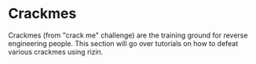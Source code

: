Crackmes
========

Crackmes (from "crack me" challenge) are the training ground for reverse engineering people. This section will go over tutorials on how to defeat various crackmes using rizin.

